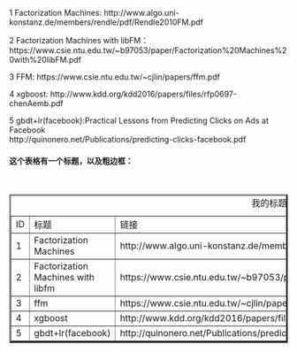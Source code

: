 <p>1 Factorization Machines: http://www.algo.uni-konstanz.de/members/rendle/pdf/Rendle2010FM.pdf</p>
<p>2 Factorization Machines with libFM： https://www.csie.ntu.edu.tw/~b97053/paper/Factorization%20Machines%20with%20libFM.pdf</p>
<p>3 FFM: https://www.csie.ntu.edu.tw/~cjlin/papers/ffm.pdf</p>
<p>4 xgboost: http://www.kdd.org/kdd2016/papers/files/rfp0697-chenAemb.pdf</p>
<p>5 gbdt+lr(facebook):Practical Lessons from Predicting Clicks on Ads at Facebook</br>http://quinonero.net/Publications/predicting-clicks-facebook.pdf</p>

<html>

<body>

<h4>这个表格有一个标题，以及粗边框：</h4>

<table border="3">
<caption>我的标题</caption>
<tr>
  <td>ID</td>
  <td>标题</td>
  <td>链接</td>
</tr>
  
<tr>
  <td>1</td>
  <td>Factorization Machines</td>
  <td>http://www.algo.uni-konstanz.de/members/rendle/pdf/Rendle2010FM.pdf</td>
</tr>


<tr>
  <td>2</td>
  <td>Factorization Machines with libfm</td>
  <td>https://www.csie.ntu.edu.tw/~b97053/paper/Factorization%20Machines%20with%20libFM.pdf</td>
</tr>



<tr>
  <td>3</td>
  <td>ffm</td>
  <td>https://www.csie.ntu.edu.tw/~cjlin/papers/ffm.pdf</td>
</tr>



<tr>
  <td>4</td>
  <td>xgboost</td>
  <td>http://www.kdd.org/kdd2016/papers/files/rfp0697-chenAemb.pdf</td>
</tr>



<tr>
  <td>5</td>
  <td>gbdt+lr(facebook)</td>
  <td>http://quinonero.net/Publications/predicting-clicks-facebook.pdf</td>
</tr>


</table>
</body>
</html>
